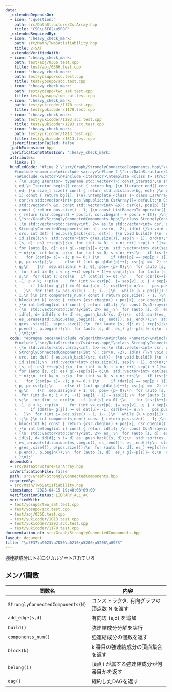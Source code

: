 ```yaml
---
data:
  _extendedDependsOn:
  - icon: ':question:'
    path: src/DataStructure/CsrArray.hpp
    title: "CSR\u5F62\u5F0F"
  _extendedRequiredBy:
  - icon: ':heavy_check_mark:'
    path: src/Math/TwoSatisfiability.hpp
    title: 2-SAT
  _extendedVerifiedWith:
  - icon: ':heavy_check_mark:'
    path: test/aoj/0366.test.cpp
    title: test/aoj/0366.test.cpp
  - icon: ':heavy_check_mark:'
    path: test/yosupo/scc.test.cpp
    title: test/yosupo/scc.test.cpp
  - icon: ':heavy_check_mark:'
    path: test/yosupo/two_sat.test.cpp
    title: test/yosupo/two_sat.test.cpp
  - icon: ':heavy_check_mark:'
    path: test/yukicoder/1170.test.cpp
    title: test/yukicoder/1170.test.cpp
  - icon: ':heavy_check_mark:'
    path: test/yukicoder/1293.scc.test.cpp
    title: test/yukicoder/1293.scc.test.cpp
  - icon: ':heavy_check_mark:'
    path: test/yukicoder/1813.test.cpp
    title: test/yukicoder/1813.test.cpp
  _isVerificationFailed: false
  _pathExtension: hpp
  _verificationStatusIcon: ':heavy_check_mark:'
  attributes:
    links: []
  bundledCode: "#line 2 \"src/Graph/StronglyConnectedComponents.hpp\"\n#include <algorithm>\n\
    #include <numeric>\n#include <array>\n#line 2 \"src/DataStructure/CsrArray.hpp\"\
    \n#include <vector>\n#include <iterator>\ntemplate <class T> struct ListRange\
    \ {\n using Iterator= typename std::vector<T>::const_iterator;\n Iterator bg,\
    \ ed;\n Iterator begin() const { return bg; }\n Iterator end() const { return\
    \ ed; }\n size_t size() const { return std::distance(bg, ed); }\n const T &operator[](int\
    \ i) const { return bg[i]; }\n};\ntemplate <class T> class CsrArray {\n std::vector<T>\
    \ csr;\n std::vector<int> pos;\npublic:\n CsrArray()= default;\n CsrArray(const\
    \ std::vector<T> &c, const std::vector<int> &p): csr(c), pos(p) {}\n size_t size()\
    \ const { return pos.size() - 1; }\n const ListRange<T> operator[](int i) const\
    \ { return {csr.cbegin() + pos[i], csr.cbegin() + pos[i + 1]}; }\n};\n#line 6\
    \ \"src/Graph/StronglyConnectedComponents.hpp\"\nclass StronglyConnectedComponents\
    \ {\n std::vector<std::array<int, 2>> es;\n std::vector<int> csr, pos, id;\npublic:\n\
    \ StronglyConnectedComponents(int n): csr(n, -2), id(n) {}\n void add_edge(int\
    \ src, int dst) { es.push_back({src, dst}); }\n void build() {\n  const int n=\
    \ id.size();\n  std::vector<int> g(es.size()), sep(n + 1), ord(n);\n  for (auto\
    \ [s, d]: es) ++sep[s];\n  for (int i= 0; i < n; ++i) sep[i + 1]+= sep[i];\n \
    \ for (auto [s, d]: es) g[--sep[s]]= d;\n  std::vector<int> dat(sep.begin(), sep.begin()\
    \ + n);\n  int k= n, p;\n  for (int s= 0; s < n; ++s)\n   if (csr[s] == -2)\n\
    \    for (csr[p= s]= -1; p >= 0;) {\n     if (dat[p] == sep[p + 1]) ord[--k]=\
    \ p, p= csr[p];\n     else if (int q= g[dat[p]++]; csr[q] == -2) csr[q]= p, p=\
    \ q;\n    }\n  sep.assign(n + 1, 0), pos= {p= 0};\n  for (auto [s, d]: es) ++sep[d];\n\
    \  for (int i= 0; i < n; ++i) sep[i + 1]+= sep[i];\n  for (auto [s, d]: es) g[--sep[d]]=\
    \ s;\n  for (int s: ord)\n   if (dat[s] >= 0) {\n    for (csr[k++]= s, dat[s]=\
    \ -1; p < k; ++p)\n     for (int v= csr[p], j= sep[v], u; j < sep[v + 1]; ++j)\n\
    \      if (dat[u= g[j]] >= 0) dat[u]= -1, csr[k++]= u;\n    pos.push_back(k);\n\
    \   }\n  for (int i= pos.size() - 1; i--;)\n   while (k > pos[i]) id[csr[--k]]=\
    \ i;\n }\n int components_num() const { return pos.size() - 1; }\n const ListRange<int>\
    \ block(int k) const { return {csr.cbegin() + pos[k], csr.cbegin() + pos[k + 1]};\
    \ }\n int belong(int i) const { return id[i]; }\n const CsrArray<int> dag() const\
    \ {\n  std::vector<std::array<int, 2>> es_;\n  for (auto [s, d]: es)\n   if (s=\
    \ id[s], d= id[d]; s != d) es_.push_back({s, d});\n  std::sort(es_.begin(), es_.end()),\
    \ es_.erase(std::unique(es_.begin(), es_.end()), es_.end());\n  std::vector<int>\
    \ g(es_.size()), p(pos.size());\n  for (auto [s, d]: es_) ++p[s];\n  std::partial_sum(p.begin(),\
    \ p.end(), p.begin());\n  for (auto [s, d]: es_) g[--p[s]]= d;\n  return {g, p};\n\
    \ }\n};\n"
  code: "#pragma once\n#include <algorithm>\n#include <numeric>\n#include <array>\n\
    #include \"src/DataStructure/CsrArray.hpp\"\nclass StronglyConnectedComponents\
    \ {\n std::vector<std::array<int, 2>> es;\n std::vector<int> csr, pos, id;\npublic:\n\
    \ StronglyConnectedComponents(int n): csr(n, -2), id(n) {}\n void add_edge(int\
    \ src, int dst) { es.push_back({src, dst}); }\n void build() {\n  const int n=\
    \ id.size();\n  std::vector<int> g(es.size()), sep(n + 1), ord(n);\n  for (auto\
    \ [s, d]: es) ++sep[s];\n  for (int i= 0; i < n; ++i) sep[i + 1]+= sep[i];\n \
    \ for (auto [s, d]: es) g[--sep[s]]= d;\n  std::vector<int> dat(sep.begin(), sep.begin()\
    \ + n);\n  int k= n, p;\n  for (int s= 0; s < n; ++s)\n   if (csr[s] == -2)\n\
    \    for (csr[p= s]= -1; p >= 0;) {\n     if (dat[p] == sep[p + 1]) ord[--k]=\
    \ p, p= csr[p];\n     else if (int q= g[dat[p]++]; csr[q] == -2) csr[q]= p, p=\
    \ q;\n    }\n  sep.assign(n + 1, 0), pos= {p= 0};\n  for (auto [s, d]: es) ++sep[d];\n\
    \  for (int i= 0; i < n; ++i) sep[i + 1]+= sep[i];\n  for (auto [s, d]: es) g[--sep[d]]=\
    \ s;\n  for (int s: ord)\n   if (dat[s] >= 0) {\n    for (csr[k++]= s, dat[s]=\
    \ -1; p < k; ++p)\n     for (int v= csr[p], j= sep[v], u; j < sep[v + 1]; ++j)\n\
    \      if (dat[u= g[j]] >= 0) dat[u]= -1, csr[k++]= u;\n    pos.push_back(k);\n\
    \   }\n  for (int i= pos.size() - 1; i--;)\n   while (k > pos[i]) id[csr[--k]]=\
    \ i;\n }\n int components_num() const { return pos.size() - 1; }\n const ListRange<int>\
    \ block(int k) const { return {csr.cbegin() + pos[k], csr.cbegin() + pos[k + 1]};\
    \ }\n int belong(int i) const { return id[i]; }\n const CsrArray<int> dag() const\
    \ {\n  std::vector<std::array<int, 2>> es_;\n  for (auto [s, d]: es)\n   if (s=\
    \ id[s], d= id[d]; s != d) es_.push_back({s, d});\n  std::sort(es_.begin(), es_.end()),\
    \ es_.erase(std::unique(es_.begin(), es_.end()), es_.end());\n  std::vector<int>\
    \ g(es_.size()), p(pos.size());\n  for (auto [s, d]: es_) ++p[s];\n  std::partial_sum(p.begin(),\
    \ p.end(), p.begin());\n  for (auto [s, d]: es_) g[--p[s]]= d;\n  return {g, p};\n\
    \ }\n};"
  dependsOn:
  - src/DataStructure/CsrArray.hpp
  isVerificationFile: false
  path: src/Graph/StronglyConnectedComponents.hpp
  requiredBy:
  - src/Math/TwoSatisfiability.hpp
  timestamp: '2023-04-15 19:40:03+09:00'
  verificationStatus: LIBRARY_ALL_AC
  verifiedWith:
  - test/yosupo/two_sat.test.cpp
  - test/yosupo/scc.test.cpp
  - test/aoj/0366.test.cpp
  - test/yukicoder/1813.test.cpp
  - test/yukicoder/1293.scc.test.cpp
  - test/yukicoder/1170.test.cpp
documentation_of: src/Graph/StronglyConnectedComponents.hpp
layout: document
title: "\u5F37\u9023\u7D50\u6210\u5206\u5206\u89E3"
---
```

強連結成分はトポロジカルソートされている

## メンバ関数

| 関数名                           | 内容                                        |
| -------------------------------- | ------------------------------------------- |
| `StronglyConnectedComponents(N)` | コンストラクタ. 有向グラフの頂点数 N を渡す |
| `add_edge(s,d)`                  | 有向辺 (s,d) を追加                         |
| `build()`                        | 強連結成分分解を実行                        |
| `components_num()`               | 強連結成分の個数を返す                      |
| `block(k)`                       | k 番目の強連結成分の頂点集合を返す          |
| `belong(i)`                      | 頂点 i が属する強連結成分が何番目かを返す   |
| `dag()`                          | 縮約したDAGを返す                           |
